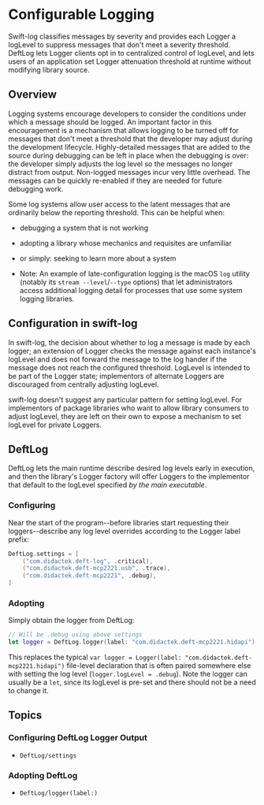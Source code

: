 # Configurable Logging


Swift-log classifies messages by severity and provides each Logger a logLevel
to suppress messages that don't meet a severity threshold. DeftLog lets Logger
clients opt in to centralized control of logLevel, and lets users of an application
set Logger attenuation threshold at runtime without modifying library source.

## Overview

Logging systems encourage developers to consider the conditions under which a
message should be logged. An important factor in this encouragement is a
mechanism that allows logging to be turned off for messages that don't meet
a threshold that the developer may adjust during the development lifecycle.
Highly-detailed messages that are added to the source during debugging can
be left in place when the debugging is over: the developer simply adjusts the log
level so the messages no longer distract from output. Non-logged messages incur
very little overhead. The messages can be quickly re-enabled if they are needed for
future debugging work.

Some log systems allow user access to the latent messages that are ordinarily
below the reporting threshold. This can be helpful when:

- debugging a system that is not working
- adopting a library whose mechanics and requisites are unfamiliar
- or simply: seeking to learn more about a system

- Note: An example of late-configuration logging is the macOS `log` utility 
(notably its `stream --level`/`--type` options) that let administrators
access additional logging detail for processes that use some system
logging libraries.


## Configuration in swift-log

In swift-log, the decision about whether to log a message is made by each logger;
an extension of Logger checks the message against each instance's logLevel and
does not forward the message to the log hander if the message does not reach the
configured threshold. LogLevel is intended to be part of the Logger state; implementors
of alternate Loggers are discouraged from centrally adjusting logLevel.

swift-log doesn't suggest any particular pattern for setting logLevel. For implementors
of package libraries who want to allow library consumers to adjust logLevel, they are left
on their own to expose a mechanism to set logLevel for private Loggers.


## DeftLog

DeftLog lets the main runtime describe desired log levels early in execution, and
then the library's Logger factory will offer Loggers to the implementor that default to the
logLevel specified *by the main executable*.

### Configuring

Near the start of the program--before libraries start requesting their loggers--describe
any log level overrides according to the Logger label prefix:

```swift
DeftLog.settings = [
    ("com.didactek.deft-log", .critical),
    ("com.didactek.deft-mcp2221.usb", .trace),
    ("com.didactek.deft-mcp2221", .debug),
]
```

### Adopting

Simply obtain the logger from DeftLog:

```swift
// Will be .debug using above settings
let logger = DeftLog.logger(label: "com.didactek.deft-mcp2221.hidapi")
```

This replaces the typical `var logger = Logger(label: "com.didactek.deft-mcp2221.hidapi")`
file-level declaration that is often paired somewhere else with setting the log level
(`logger.logLevel = .debug`). Note the logger can usually be a `let`, since its logLevel
is pre-set and there should not be a need to change it.


## Topics

### Configuring DeftLog Logger Output

- ``DeftLog/settings``

### Adopting DeftLog

- ``DeftLog/logger(label:)``
